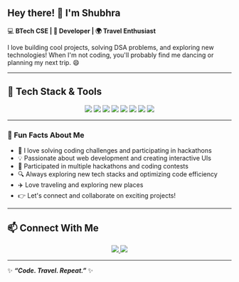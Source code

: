 ## Hey there! 👋 I'm Shubhra

💻 **BTech CSE | 🚀 Developer | 🌍 Travel Enthusiast**  

I love building cool projects, solving DSA problems, and exploring new technologies! When I'm not coding, you'll probably find me dancing or planning my next trip. 😄

---

## 🚀 Tech Stack & Tools

<div align="center">
  <img src="https://img.shields.io/badge/C++-blue.svg?style=for-the-badge&logo=c%2B%2B" />
  <img src="https://img.shields.io/badge/React-black.svg?style=for-the-badge&logo=react" />
  <img src="https://img.shields.io/badge/GitHub-181717.svg?style=for-the-badge&logo=github" />
  <img src="https://img.shields.io/badge/JavaScript-F7DF1E.svg?style=for-the-badge&logo=javascript" />
  <img src="https://img.shields.io/badge/HTML-E34F26.svg?style=for-the-badge&logo=html5" />
  <img src="https://img.shields.io/badge/CSS-1572B6.svg?style=for-the-badge&logo=css3" />
  <img src="https://img.shields.io/badge/Web3-3C3C3D.svg?style=for-the-badge&logo=ethereum" />
  <img src="https://img.shields.io/badge/Blockchain-black.svg?style=for-the-badge&logo=bitcoin" />
</div>

---



### 🌟 Fun Facts About Me
- 🚀 I love solving coding challenges and participating in hackathons
- 💡 Passionate about web development and creating interactive UIs
- 🎯 Participated in multiple hackathons and coding contests
- 🔍 Always exploring new tech stacks and optimizing code efficiency
- ✈️ Love traveling and exploring new places
- 👉 Let's connect and collaborate on exciting projects!
---

## 📫 Connect With Me

<div align="center">
  <a href="https://www.linkedin.com/in/shubhra-varshney-814015293/" target="_blank">
    <img src="https://img.shields.io/badge/LinkedIn-blue.svg?style=for-the-badge&logo=linkedin" />
  </a>
  <a href="https://leetcode.com/u/shubhra21004/" target="_blank">
    <img src="https://img.shields.io/badge/LeetCode-FFA116.svg?style=for-the-badge&logo=leetcode" />
  </a>
</div>

---

✨ **_“Code. Travel. Repeat.”_** ✨
